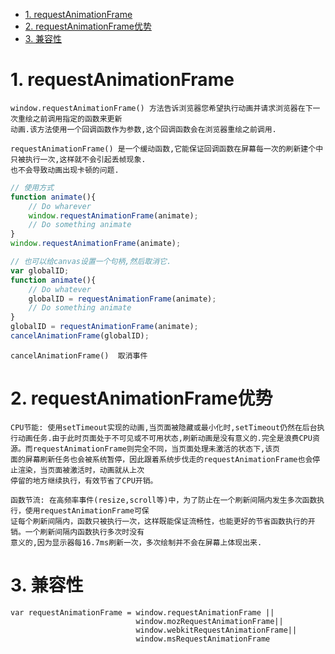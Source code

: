 <!-- TOC -->

- [1. requestAnimationFrame](#1-requestanimationframe)
- [2. requestAnimationFrame优势](#2-requestanimationframe优势)
- [3. 兼容性](#3-兼容性)

<!-- /TOC -->

# 1. requestAnimationFrame

    window.requestAnimationFrame() 方法告诉浏览器您希望执行动画并请求浏览器在下一次重绘之前调用指定的函数来更新
    动画.该方法使用一个回调函数作为参数,这个回调函数会在浏览器重绘之前调用.

    requestAnimationFrame() 是一个缓动函数,它能保证回调函数在屏幕每一次的刷新建个中只被执行一次,这样就不会引起丢帧现象.
    也不会导致动画出现卡顿的问题.

```js
// 使用方式
function animate(){
    // Do wharever
    window.requestAnimationFrame(animate);
    // Do something animate
}
window.requestAnimationFrame(animate);

// 也可以给canvas设置一个句柄,然后取消它.
var globalID;
function animate(){
    // Do whatever
    globalID = requestAnimationFrame(animate);
    // Do something animate
}
globalID = requestAnimationFrame(animate);
cancelAnimationFrame(globalID);
```
    cancelAnimationFrame()  取消事件


# 2. requestAnimationFrame优势

    CPU节能: 使用setTimeout实现的动画,当页面被隐藏或最小化时,setTimeout仍然在后台执行动画任务.由于此时页面处于不可见或不可用状态,刷新动画是没有意义的.完全是浪费CPU资源。而requestAnimationFrame则完全不同，当页面处理未激活的状态下,该页
    面的屏幕刷新任务也会被系统暂停，因此跟着系统步伐走的requestAnimationFrame也会停止渲染，当页面被激活时，动画就从上次
    停留的地方继续执行，有效节省了CPU开销。

    函数节流: 在高频率事件(resize,scroll等)中，为了防止在一个刷新间隔内发生多次函数执行，使用requestAnimationFrame可保
    证每个刷新间隔内，函数只被执行一次，这样既能保证流畅性，也能更好的节省函数执行的开销。一个刷新间隔内函数执行多次时没有
    意义的,因为显示器每16.7ms刷新一次，多次绘制并不会在屏幕上体现出来.

# 3. 兼容性

    var requestAnimationFrame = window.requestAnimationFrame ||
                                window.mozRequestAnimationFrame||
                                window.webkitRequestAnimationFrame||
                                window.msRequestAnimationFrame